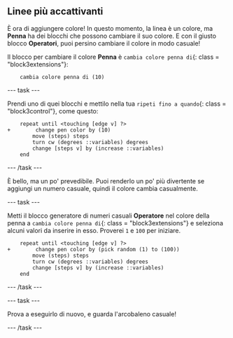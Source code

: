 ## Linee più accattivanti

È ora di aggiungere colore! In questo momento, la linea è un colore, ma **Penna** ha dei blocchi che possono cambiare il suo colore. E con il giusto blocco **Operatori**, puoi persino cambiare il colore in modo casuale!

Il blocco per cambiare il colore **Penna** è `cambia colore penna di`{: class = "block3extensions"}:

```blocks3
    cambia colore penna di (10)
```

\--- task \---

Prendi uno di quei blocchi e mettilo nella tua `ripeti fino a quando`{: class = "block3control"}, come questo:

```blocks3
    repeat until <touching [edge v] ?> 
+        change pen color by (10)
        move (steps) steps
        turn cw (degrees ::variables) degrees
        change [steps v] by (increase ::variables)
    end
```

\--- /task \---

È bello, ma un po' prevedibile. Puoi renderlo un po' più divertente se aggiungi un numero casuale, quindi il colore cambia casualmente.

\--- task \---

Metti il blocco generatore di numeri casuali **Operatore** nel colore della penna a `cambia colore penna di`{: class = "block3extensions"} e seleziona alcuni valori da inserire in esso. Proverei `1` e `100` per iniziare.

```blocks3
    repeat until <touching [edge v] ?> 
+        change pen color by (pick random (1) to (100))
        move (steps) steps
        turn cw (degrees ::variables) degrees
        change [steps v] by (increase ::variables)
    end
```

\--- /task \---

\--- task \---

Prova a eseguirlo di nuovo, e guarda l'arcobaleno casuale!

\--- /task \---